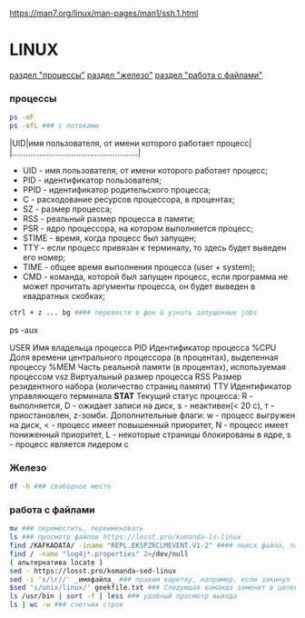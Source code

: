 <https://man7.org/linux/man-pages/man1/ssh.1.html>

# LINUX
[раздел "процессы"](#процессы)
[раздел "железо"](#железо)
[раздел "работа с файлами"](#работа-с-файлами)

### процессы
```bash
ps -eF
ps -efL ### с потоками
```
|UID|имя пользователя, от имени которого работает процесс|
|.......................................................|

- UID - имя пользователя, от имени которого работает процесс;
- PID - идентификатор пользователя;
- PPID - идентификатор родительского процесса;
- C - расходование ресурсов процессора, в процентах;
- SZ - размер процесса;
- RSS - реальный размер процесса в памяти;
- PSR - ядро процессора, на котором выполняется процесс;
- STIME - время, когда процесс был запущен;
- TTY - если процесс привязан к терминалу, то здесь будет выведен его номер;
- TIME - общее время выполнения процесса (user + system);
- CMD - команда, которой был запущен процесс, если программа не может прочитать аргументы процесса, он будет выведен в квадратных скобках;

```bash
ctrl + z ... bg #### перевести в фон & узнать запущенные jobs
```
ps -aux

USER Имя владельца процесса
РID Идентификатор процесса
%CPU Доля времени центрального процессора (в процентах), выделенная процессу
%МЕМ Часть реальной памяти (в процентах), используемая процессом
vsz Виртуальный размер процесса
RSS Размер резидентного набора (количество страниц памяти)
ТТУ Идентификатор управляющего терминала
**STAT** Текущий статус процесса:
R - выполняется,
D - ожидает записи на диск,
s - неактивен(< 20 с),
т - приостановлен,
z-зомби.
Дополнительные флаги:
w - процесс выгружен на диск,
< - процесс имеет повышенный приоритет,
N - процесс имеет пониженный приоритет,
L - некоторые страницы блокированы в ядре,
s - процесс является лидером с


### Железо
```bash
df -h ### свободное место
```

### работа с файлами

```bash
mv ### переместить, переименовать 
ls ### просмотр файлов https://losst.pro/komanda-ls-linux
find /KAFKADATA/ -iname "REPL.EKSPZRCLMEVENT.V1-2" #### поиск файла, папки - 
find / -name "log4j*.properties" 2>/dev/null
( альтернатива locate )
sed - https://losst.pro/komanda-sed-linux 
sed -i 's/\r//' _имяфайла_ ### правим каретку, например, если закинул текстовый файл с windows
$sed 's/unix/linux/' geekfile.txt ### Следующая команда заменит в целевом файле вхождения слова unix на linux:
ls /usr/bin | sort -f | less ### удобный просмотр вывода
ls | wc -w ### счетчик строк
```































